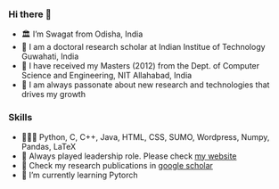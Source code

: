 ### Hi there 👋
- 🏛️ I’m Swagat from Odisha, India
- 🔭 I am a doctoral research scholar at Indian Institue of Technology Guwahati, India
- 🏫 I have received my Masters (2012) from the Dept. of Computer Science and Engineering, NIT Allahabad, India
- 🚀 I am always passonate about new research and technologies that drives my growth

### Skills
- 👨🏽‍💻 Python, C, C++, Java, HTML, CSS, SUMO, Wordpress, Numpy, Pandas, LaTeX
- 🙋 Always played leadership role. Please check  <a href="https://mlswagat.github.io/" target="_blank">my website</a>
- 🎫 Check my research publications in <a href="https://scholar.google.com/citations?hl=en&user=472vhAQAAAAJ" target="_blank">google scholar</a>
- 🌱 I’m currently learning Pytorch
